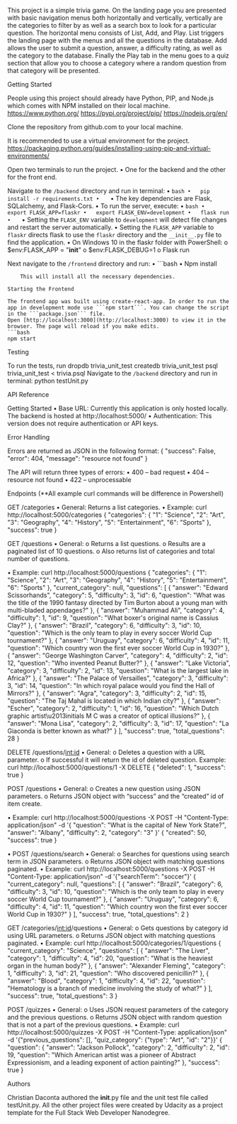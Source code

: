 This project is a simple trivia game.  On the landing page you are presented with basic navigation menus both horizontally and vertically, vertically are the categories to filter by as well as a search box to look for a particular question.  The horizontal menu consists of List, Add, and Play.  List triggers the landing page with the menus and all the questions in the database.  Add allows the user to submit a question, answer, a difficulty rating, as well as the category to the database.  Finally the Play tab in the menu goes to a quiz section that allow you to choose a category where a random question from that category will be presented.

Getting Started

People using this project should already have Python, PIP, and Node.js which comes with NPM installed on their local machine.
	https://www.python.org/
	https://pypi.org/project/pip/
	https://nodejs.org/en/

Clone the repository from github.com to your local machine.  

It is recommended to use a virtual environment for the project.  https://packaging.python.org/guides/installing-using-pip-and-virtual-environments/

Open two terminals to run the project. 
•	One for the backend and the other for the front end.

Navigate to the `/backend` directory and run in terminal:
•	```bash
•	pip install -r requirements.txt
•	```
•	The key dependencies are Flask, SQLalchemy, and Flask-Cors.
•	To run the server, execute:
•	```bash
•	export FLASK_APP=flaskr
•	export FLASK_ENV=development
•	flask run
•	```
•	Setting the `FLASK_ENV` variable to `development` will detect file changes and restart the server automatically.
•	Setting the `FLASK_APP` variable to `flaskr` directs flask to use the `flaskr` directory and the `__init__.py` file to find the application.
•	On Windows 10 in the flaskr folder with PowerShell:
    o	$env:FLASK_APP = "__init__"
    o	$env:FLASK_DEBUG=1
    o	Flask run	

Next navigate to the `/frontend` directory and run:
•	```bash
•	Npm install
```
    This will install all the necessary dependencies.

Starting the Frontend

The frontend app was built using create-react-app. In order to run the app in development mode use ```npm start```. You can change the script in the ```package.json``` file. 
Open [http://localhost:3000](http://localhost:3000) to view it in the browser. The page will reload if you make edits.
```bash
npm start
```
Testing

To run the tests, run
dropdb trivia_unit_test
createdb trivia_unit_test
psql trivia_unit_test < trivia.psql
Navigate to the `/backend` directory and run in terminal:
python testUnit.py

API Reference

Getting Started
•	Base URL: Currently this application is only hosted locally. The backend is hosted at http://localhost:5000/
•	Authentication: This version does not require authentication or API keys.

Error Handling

Errors are returned as JSON in the following format:
{
    "success": False,
    "error": 404,
    "message": "resource not found"
}

The API will return three types of errors:
•	400 – bad request
•	404 – resource not found
•	422 – unprocessable

Endpoints (**All example curl commands will be difference in Powershell)

GET /categories
•	General: Returns a list categories.
•	Example: curl http://localhost:5000/categories
  {
      "categories": {
          "1": "Science", 
          "2": "Art", 
          "3": "Geography", 
          "4": "History", 
          "5": "Entertainment", 
          "6": "Sports"
      }, 
      "success": true
  }

GET /questions
•	General:
    o	Returns a list questions.
    o	Results are a paginated list of 10 questions.
    o	Also returns list of categories and total number of questions.

•	Example: curl http://localhost:5000/questions
  {
  "categories": {
    "1": "Science", 
    "2": "Art", 
    "3": "Geography", 
    "4": "History", 
    "5": "Entertainment", 
    "6": "Sports"
  }, 
  "current_category": null, 
  "questions": [
    {
      "answer": "Edward Scissorhands", 
      "category": 5, 
      "difficulty": 3, 
      "id": 6, 
      "question": "What was the title of the 1990 fantasy directed by Tim Burton about a      young man with multi-bladed appendages?"
    }, 
    {
      "answer": "Muhammad Ali", 
      "category": 4, 
      "difficulty": 1, 
      "id": 9, 
      "question": "What boxer's original name is Cassius Clay?"
    }, 
    {
      "answer": "Brazil", 
      "category": 6, 
      "difficulty": 3, 
      "id": 10, 
      "question": "Which is the only team to play in every soccer World Cup tournament?"
    }, 
    {
      "answer": "Uruguay", 
      "category": 6, 
      "difficulty": 4, 
      "id": 11, 
      "question": "Which country won the first ever soccer World Cup in 1930?"
    }, 
    {
      "answer": "George Washington Carver", 
      "category": 4, 
      "difficulty": 2, 
      "id": 12, 
      "question": "Who invented Peanut Butter?"
    }, 
    {
      "answer": "Lake Victoria", 
      "category": 3, 
      "difficulty": 2, 
      "id": 13, 
      "question": "What is the largest lake in Africa?"
    }, 
    {
      "answer": "The Palace of Versailles", 
      "category": 3, 
      "difficulty": 3, 
      "id": 14, 
      "question": "In which royal palace would you find the Hall of Mirrors?"
    }, 
    {
      "answer": "Agra", 
      "category": 3, 
      "difficulty": 2, 
      "id": 15, 
      "question": "The Taj Mahal is located in which Indian city?"
    }, 
    {
      "answer": "Escher", 
      "category": 2, 
      "difficulty": 1, 
      "id": 16, 
      "question": "Which Dutch graphic artist\u2013initials M C was a creator of optical illusions?"
    }, 
    {
      "answer": "Mona Lisa", 
      "category": 2, 
      "difficulty": 3, 
      "id": 17, 
      "question": "La Giaconda is better known as what?"
    }
  ], 
  "success": true, 
  "total_questions": 28
}

DELETE /questions/<int:id>
•	General:
    o	Deletes a question with a URL parameter.
    o	If successful it will return the id of deleted question.
	Example: curl http://localhost:5000/questions/1 -X DELETE
	  {
	      "deleted": 1, 
	      "success": true
	  }

POST /questions
•	General:
    o	Creates a new question using JSON parameters.
    o	Returns JSON object with “success” and the “created” id of item create.

•	Example: curl http://localhost:5000/questions -X POST -H "Content-Type: application/json" -d '{ "question": "What is the capital of New York State?", "answer": "Albany", "difficulty": 2, "category": "3" }'
	  {
	  "created": 50, 
	  "success": true
	}

•	POST /questions/search
•	General:
    o	Searches for questions using search term in JSON parameters.
    o	Returns JSON object with matching questions paginated.
•	Example: curl http://localhost:5000/questions -X POST -H "Content-Type: application/json" -d '{"searchTerm": "soccer"}'
 {
  "current_category": null, 
  "questions": [
    {
      "answer": "Brazil", 
      "category": 6, 
      "difficulty": 3, 
      "id": 10, 
      "question": "Which is the only team to play in every soccer World Cup tournament?"
    }, 
    {
      "answer": "Uruguay", 
      "category": 6, 
      "difficulty": 4, 
      "id": 11, 
      "question": "Which country won the first ever soccer World Cup in 1930?"
    }
  ], 
  "success": true, 
  "total_questions": 2
}

GET /categories/<int:id>/questions
•	General:
    o	Gets questions by category id using URL parameters.
    o	Returns JSON object with matching questions paginated.
•	Example: curl http://localhost:5000/categories/1/questions
  {
      "current_category": "Science", 
      "questions": [
          {
              "answer": "The Liver", 
              "category": 1, 
              "difficulty": 4, 
              "id": 20, 
              "question": "What is the heaviest organ in the human body?"
          }, 
          {
              "answer": "Alexander Fleming", 
              "category": 1, 
              "difficulty": 3, 
              "id": 21, 
              "question": "Who discovered penicillin?"
          }, 
          {
              "answer": "Blood", 
              "category": 1, 
              "difficulty": 4, 
              "id": 22, 
              "question": "Hematology is a branch of medicine involving the study of what?"
          }
      ], 
      "success": true, 
      "total_questions": 3
  }

POST /quizzes
•	General:
    o	Uses JSON request parameters of the category and the previous questions.
    o	Returns JSON object with random question that is not a part of the previous questions.
•	Example: curl http://localhost:5000/quizzes -X POST -H "Content-Type: application/json" -d '{"previous_questions": [], "quiz_category": {"type": "Art", "id": "2"}}'
  {
  "question": {
    "answer": "Jackson Pollock", 
    "category": 2, 
    "difficulty": 2, 
    "id": 19, 
    "question": "Which American artist was a pioneer of Abstract Expressionism, and a  leading exponent of action painting?"
 }, 
  "success": true
}

Authors

Christian Daconta authored the __init__.py file and the unit test file called testUnit.py.
All the other project files were created by Udacity as a project template for the Full Stack Web Developer Nanodegree.
